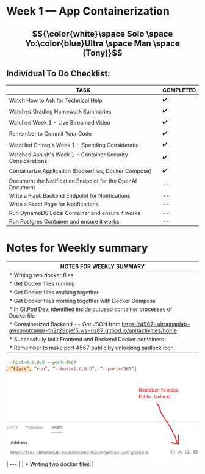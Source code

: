# Week 1 — App Containerization

## $${\color{white}\space Solo \space Yo:\color{blue}Ultra \space Man \space (Tony)}$$ 

## Individual To Do Checklist:
   
| TASK | COMPLETED |
|  --- |    ---    |
| Watch How to Ask for Technical Help | :heavy_check_mark: |
| Watched Grading Homework Summaries   | :heavy_check_mark: |
| Watched Week 1 - Live Streamed Video | :heavy_check_mark: |
| Remember to Commit Your Code | :heavy_check_mark: |
| WatcHed Chirag's Week 1 - Spending Consideratio | :heavy_check_mark: |
| Watched Ashish's Week 1 - Container Security Considerations | :heavy_check_mark: |
| Containerize Application (Dockerfiles, Docker Compose) | :heavy_check_mark: |
| Document the Notification Endpoint for the OpenAI Document | -- |
| Write a Flask Backend Endpoint for Notifications | -- |
| Write a React Page for Notifications | -- |
| Run DynamoDB Local Container and ensure it works | -- |
| Run Postgres Container and ensure it works | -- |


# Notes for Weekly summary
| NOTES FOR WEEKLY SUMMARY |
| --- | 
| * Writing two docker files |
| * Get Docker files running |
| * Get Docker files working together |
| * Get Docker files working together with Docker Compose |
| * In GitPod Dev, identified inside outused container processes of Dockerfile |
| * Containerized Backend -- Got JSON from https://4567-ultramanlab-awsbootcamp-fn2r29njef5.ws-us87.gitpod.io/api/activities/home |
| * Successfully built Frontend and Backend Docker containers |
| * Remember to make port 4567 public by unlocking padlock icon |
![Port Screenshot](_docs/assets/week1/UnlockPort.png)
| --- | 
| * Writing two docker files |

